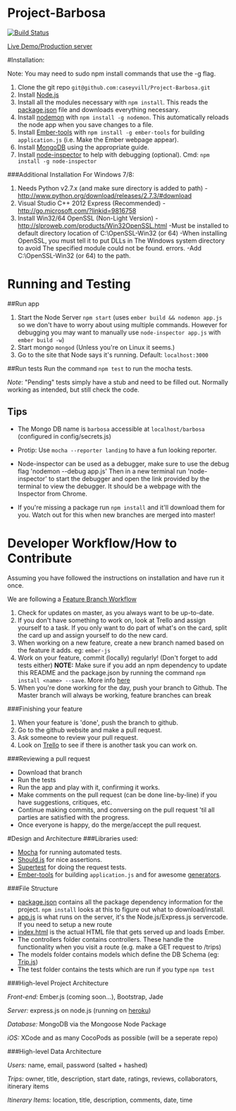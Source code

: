 Project-Barbosa
===============
[![Build Status](https://travis-ci.org/caseyvill/Project-Barbosa.png?branch=master)](https://travis-ci.org/caseyvill/Project-Barbosa)

[Live Demo/Production server](http://project-barbosa.herokuapp.com/)

#Installation:

Note: You may need to sudo npm install commands that use the -g flag.

1. Clone the git repo `git@github.com:caseyvill/Project-Barbosa.git`
2. Install [Node.js](http://nodejs.org/)
3. Install all the modules necessary with `npm install`. This reads the [package.json](package.json) file and downloads everything necessary.
4. Install [nodemon](http://nodemon.io/) with `npm install -g nodemon`. This automatically reloads the node app when you save changes to a file.
5. Install [Ember-tools](https://github.com/rpflorence/ember-tools) with `npm install -g ember-tools` for building `application.js` (i.e. Make the Ember webpage appear).
6. Install [MongoDB](http://docs.mongodb.org/manual/installation/) using the appropriate guide.
6. Install [node-inspector](https://github.com/node-inspector/node-inspector) to help with debugging (optional). Cmd: `npm install -g node-inspector`

###Additional Installation For Windows 7/8:

1. Needs Python v2.7.x (and make sure directory is added to path) - http://www.python.org/download/releases/2.7.3/#download
2. Visual Studio C++ 2012 Express (Recommended) - http://go.microsoft.com/?linkid=9816758
3. Install Win32/64 OpenSSL (Non-Light Version) -http://slproweb.com/products/Win32OpenSSL.html
	-Must be installed to default directory location of C:\OpenSSL-Win32 (or 64)
	-When installing OpenSSL, you must tell it to put DLLs in  The Windows system directory  to avoid  The specified module could not be found.  errors.
	-Add C:\OpenSSL-Win32 (or 64) to the path.

# Running and Testing

##Run app
1. Start the Node Server `npm start` (uses `ember build && nodemon app.js` so we don't have to worry about using multiple commands. However for debugging you may want to manually use `node-inspector app.js` with `ember build -w`)
2. Start mongo `mongod` (Unless you're on Linux it seems.)
3. Go to the site that Node says it's running. Default: `localhost:3000`

##Run tests
Run the command `npm test` to run the mocha tests.

_Note_: "Pending" tests simply have a stub and need to be filled out. Normally working as intended, but still check the code.

## Tips
* The Mongo DB name is `barbosa` accessible at `localhost/barbosa` (configured in config/secrets.js)
* Protip: Use `mocha --reporter landing` to have a fun looking reporter.
* Node-inspector can be used as a debugger, make sure to use the debug flag
'nodemon --debug app.js' Then in a new terminal run 'node-inspector' to start the debugger and open the link provided by the terminal to view the debugger. It should be a webpage with the Inspector from Chrome.


* If you're missing a package run `npm install` and it'll download them for you. Watch out for this when new branches are merged into master!

# Developer Workflow/How to Contribute
Assuming you have followed the instructions on installation and have run it once.

We are following a [Feature Branch Workflow](https://www.atlassian.com/git/workflows#!workflow-feature-branch)

1. Check for updates on master, as you always want to be up-to-date.
2. If you don't have something to work on, look at Trello and assign yourself to a task. If you only want to do part of what's on the card, split the card up and assign yourself to do the new card.
3. When working on a new feature, create a new branch named based on the feature it adds. eg: `ember-js`
4. Work on your feature, commit (locally) regularly! (Don't forget to add tests either)
**NOTE:** Make sure if you add an npm dependency to update this README and the package.json by running the command `npm install <name> --save`. More info [here](https://www.npmjs.org/doc/install.html)
5. When you're done working for the day, push your branch to Github. The Master branch will always be working, feature branches can break

###Finishing your feature
1. When your feature is 'done', push the branch to github. 
2. Go to the github website and make a pull request.
3. Ask someone to review your pull request.
4. Look on [Trello](https://trello.com/b/lJc23iGy/group-3-project-barbosa) to see if there is another task you can work on.

###Reviewing a pull request
* Download that branch
* Run the tests
* Run the app and play with it, confirming it works.
* Make comments on the pull request (can be done line-by-line) if you have suggestions, critiques, etc.
* Continue making commits, and conversing on the pull request 'til all parties are satisfied with the progress.
* Once everyone is happy, do the merge/accept the pull request.

#Design and Architecture
###Libraries used:
* [Mocha](http://mochajs.org/) for running automated tests.
* [Should.js](https://github.com/visionmedia/should.js) for nice assertions.
* [Supertest](https://github.com/visionmedia/supertest) for doing the request tests.
* [Ember-tools](https://github.com/rpflorence/ember-tools) for building `application.js` and for awesome [generators](https://github.com/rpflorence/ember-tools#generators).

###File Structure
* [package.json](package.json) contains all the package dependency information for the project. `npm install` looks at this to figure out what to download/install.
* [app.js](app.js) is what runs on the server, it's the Node.js/Express.js servercode. If you need to setup a new route
* [index.html](index.html) is the actual HTML file that gets served up and loads Ember.
* The controllers folder contains controllers. These handle the functionality when you visit a route (e.g. make a GET request to /trips)
* The models folder contains models which define the DB Schema (eg: [Trip.js](models/Trips.js))
* The test folder contains the tests which are run if you type `npm test`

###High-level Project Architecture

_Front-end:_ Ember.js (coming soon...), Bootstrap, Jade

_Server:_ express.js on node.js (running on [heroku](comp-4350.herokuapp.com))

_Database:_ MongoDB via the Mongoose Node Package

_iOS:_ XCode and as many CocoPods as possible (will be a seperate repo)

###High-level Data Architecture

_Users:_ name, email, password (salted + hashed)

_Trips:_ owner, title, description, start date, ratings, reviews, collaborators, itinerary items

_Itinerary Items:_ location, title, description, comments, date, time
